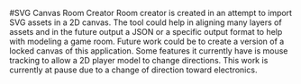 #SVG Canvas Room Creator
Room creator is created in an attempt to import SVG assets in a 2D canvas. The tool could help in aligning many layers of assets and in the future output a JSON or a specific output format to help with modeling a game room.
Future work could be to create a version of a locked canvas of this application. Some features it currently have is mouse tracking to allow a 2D player model to change directions. This work is currently at pause due to a change of direction toward electronics.
